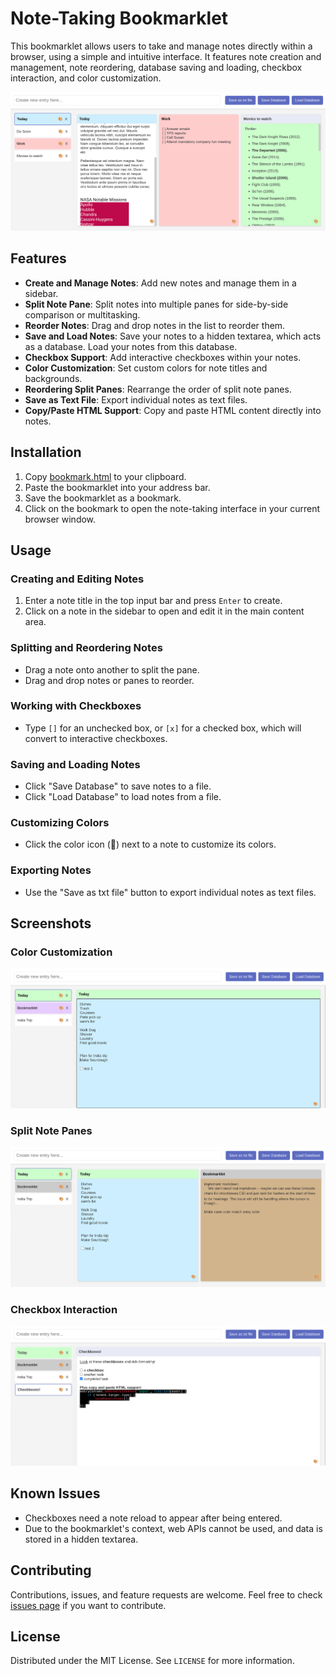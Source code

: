 # Note-Taking Bookmarklet

This bookmarklet allows users to take and manage notes directly within a browser, using a simple and intuitive interface. It features note creation and management, note reordering, database saving and loading, checkbox interaction, and color customization.

![](img/20231130123810.png)

## Features

- **Create and Manage Notes**: Add new notes and manage them in a sidebar.
- **Split Note Pane**: Split notes into multiple panes for side-by-side comparison or multitasking.
- **Reorder Notes**: Drag and drop notes in the list to reorder them.
- **Save and Load Notes**: Save your notes to a hidden textarea, which acts as a database. Load your notes from this database.
- **Checkbox Support**: Add interactive checkboxes within your notes.
- **Color Customization**: Set custom colors for note titles and backgrounds.
- **Reordering Split Panes**: Rearrange the order of split note panes.
- **Save as Text File**: Export individual notes as text files.
- **Copy/Paste HTML Support**: Copy and paste HTML content directly into notes.

## Installation

1. Copy [bookmark.html](https://raw.githubusercontent.com/pwillia7/Text_Bookmarklet/main/bookmarklet.html) to your clipboard.
2. Paste the bookmarklet into your address bar. 
3. Save the bookmarklet as a bookmark.
4. Click on the bookmark to open the note-taking interface in your current browser window.

## Usage

### Creating and Editing Notes

1. Enter a note title in the top input bar and press `Enter` to create.
2. Click on a note in the sidebar to open and edit it in the main content area.

### Splitting and Reordering Notes

- Drag a note onto another to split the pane.
- Drag and drop notes or panes to reorder.

### Working with Checkboxes

- Type `[]` for an unchecked box, or `[x]` for a checked box, which will convert to interactive checkboxes.

### Saving and Loading Notes

- Click "Save Database" to save notes to a file.
- Click "Load Database" to load notes from a file.

### Customizing Colors

- Click the color icon (🎨) next to a note to customize its colors.

### Exporting Notes

- Use the "Save as txt file" button to export individual notes as text files.

## Screenshots

### Color Customization
![Color Customization](img/20231130122721.png)

### Split Note Panes
![Split Note Panes](img/20231130122808.png)

### Checkbox Interaction
![Checkbox Interaction](img/20231130122949.png)

## Known Issues

- Checkboxes need a note reload to appear after being entered.
- Due to the bookmarklet's context, web APIs cannot be used, and data is stored in a hidden textarea.

## Contributing

Contributions, issues, and feature requests are welcome. Feel free to check [issues page](https://github.com/pwillia7/Text_Bookmarklet/issues) if you want to contribute.

## License

Distributed under the MIT License. See `LICENSE` for more information.
